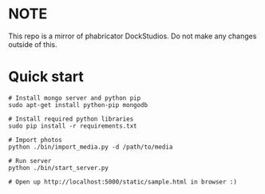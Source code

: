 # NOTE

This repo is a mirror of phabricator DockStudios. Do not make any changes outside of this.

# Quick start

    # Install mongo server and python pip
    sudo apt-get install python-pip mongodb
    
    # Install required python libraries
    sudo pip install -r requirements.txt
    
    # Import photos
    python ./bin/import_media.py -d /path/to/media
    
    # Run server
    python ./bin/start_server.py

    # Open up http://localhost:5000/static/sample.html in browser :)
